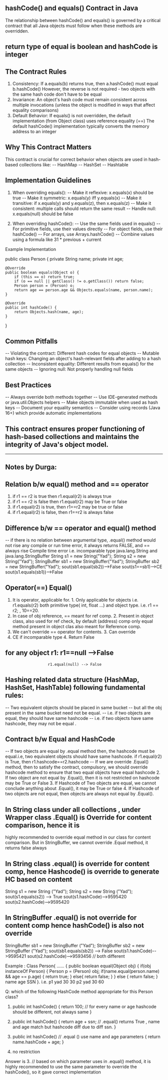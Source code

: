 ## hashCode() and equals() Contract in Java
   The relationship between hashCode() and equals() is governed by a critical contract that all Java objects must follow 
   when these methods are overridden.

## return type of equal is boolean and hashCode is integer
## The Contract Rules

1. Consistency:
   If a.equals(b) returns true, then a.hashCode() must equal b.hashCode()
   However, the reverse is not required - two objects with the same hash code don't have to be equal
2. Invariance:
   An object's hash code must remain consistent across multiple invocations (unless the object is modified in ways that 
   affect equality comparisons)
3. Default Behavior:
   If equals() is not overridden, the default implementation (from Object class) uses reference equality (==)
   The default hashCode() implementation typically converts the memory address to an integer

## Why This Contract Matters
   This contract is crucial for correct behavior when objects are used in hash-based collections like:
-- HashMap
-- HashSet
-- Hashtable

## Implementation Guidelines

1. When overriding equals():
-- Make it reflexive: x.equals(x) should be true
-- Make it symmetric: x.equals(y) iff y.equals(x)
-- Make it transitive: if x.equals(y) and y.equals(z), then x.equals(z)
-- Make it consistent: multiple calls should return the same result
-- Handle null: x.equals(null) should be false

2. When overriding hashCode():
-- Use the same fields used in equals()
-- For primitive fields, use their values directly
-- For object fields, use their hashCode()
-- For arrays, use Arrays.hashCode()
-- Combine values using a formula like 31 * previous + current

Example Implementation

public class Person {
private String name;
private int age;

    @Override
    public boolean equals(Object o) {
        if (this == o) return true;
        if (o == null || getClass() != o.getClass()) return false;
        Person person = (Person) o;
        return age == person.age && Objects.equals(name, person.name);
    }
    
    @Override
    public int hashCode() {
        return Objects.hash(name, age);
    }
}

## Common Pitfalls

-- Violating the contract: Different hash codes for equal objects
-- Mutable hash keys: Changing an object's hash-relevant fields after adding to a hash collection
-- Inconsistent equality: Different results from equals() for the same objects
-- Ignoring null: Not properly handling null fields

## Best Practices
-- Always override both methods together
-- Use IDE-generated methods or java.util.Objects helpers
-- Make objects immutable when used as hash keys
-- Document your equality semantics
-- Consider using records (Java 16+) which provide automatic implementations
## This contract ensures proper functioning of hash-based collections and maintains the integrity of Java's object model.

------------------------------------------------------------------------------------------------------------------

## Notes by Durga:
## Relation b/w equal() method and == operator
1. if r1 == r2 is true then r1.equal(r2) is always true
2. if r1 == r2 is false then r1.equal(r2) may be True or false
3. if r1.equal(r2) is true, then r1==r2 may be true or false
4. if r1.equal(r2) is false, then r1==r2 is always false

## Difference b/w == operator and equal() method
-- if there is no relation between argumental type, .equal() method would not rise any compile or run time error, it 
   always returns FALSE, and == always rise Compile time error i.e. incomparable type java.lang.String and java.lang.StringBuffer
String s1 = new String("Yad");
String s2 = new String("Yad");
StringBuffer sb1 = new StringBuffer("Yad");
StringBuffer sb2 = new StringBuffer("Yad");
sout(sb1.equal(sb2))-->False
sout(s1==sb1)-->CE
sout(s1.equals(sb1))-->False

## Operator(==)                                             Equal()
1. It is operator, applicable for.                        1. Only applicable for objects i.e. r1.equals(r2) 
   both primitive type( int, float ...)
   and object type. i.e. r1 == r2; , 
   10==20.
2. In case of obj reference, == meant for ref comp.        2. Present in object class, also used for ref check, by default
   (address) comp only                                     equal method present in object clas also meant for Reference comp.
3. We can't override == operator for contents.             3. Can override
4. CE if incomparable type                                 4. Return False

## for any object r1:  r1==null -->False
                       r1.equal(null) --> False
## Hashing related data structure (HashMap, HashSet, HashTable) following fundamental rules:
-- Two equivalent objects should be placed in same bucket
-- but all the obj present in the same bucket need not be equal.
-- i.e. if two objects are equal, they should have same hashcode
-- i.e. if two objects have same hashcode, they may not be equal .

## Contract b/w Equal and HashCode
-- If two objects are equal by .equal method then, the hashcode must be equal.i.e, two equivalent objects should have
   same hashcode. if r1.equal(r2) is True, then r1.hashcode==r2.hashcode
-- If we are override .Equal() method, then to satisfy the contract, compulsory, we should override hashcode method
   to ensure that two equal objects have equal hashcode
2. If two object are not equal by .Equal(), then it is not restricted on hashcode may be True or False
3. If Hashcode of Two objects are equal, we cannot conclude anything about .Equal(), it may be True or false
4. If Hashcode of two objects are not equal, then objects are always not equal by .Equal().

## In String class under all collections , under Wrapper class .Equal() is Override for content comparison, hence it is
   highly recommended to override equal method in our class for content comparison. But in StringBuffer, we cannot override .Equal
   method, it returns false always
   
## In String class .equal() is override for content comp, hence Hashcode() is override to generate HC based on content
 String s1 = new String ("Yad");
 String s2 = new String ("Yad");
 sout(s1.equals(s2)) --> True
 sout(s1.hashCode)-->9595420
 sout(s2.hashCode)-->9595420
 ## In StringBuffer .equal() is not override for content comp hence hashCode() is also not override
StringBuffer sb1 = new StringBuffer ("Yad");
StringBuffer sb2 = new StringBuffer ("Yad");
sout(sb1.equals(sb2)) --> False
sout(s1.hashCode)-->9595421
sout(s2.hashCode)-->9593456 // both different

Example :
Class Person{
          ......
{
  public boolean equal(Object obj)
  {
   if(obj instanceOf Person)
   {
     Person p = (Person) obj;
     if(name.equal(person.name) && age == p.age)
     { return true;
     }
      else{
      return false;
      }
   }
  else
  { return false;
  }                                name   age    SSN
}.                      i.e. p1     yad   30     30
                             p2     yad   30     60

Q: which of the following HashCode method appropriate for this Person class?
1. public int hashCode()
{ return 100; // for every name or age hashcode should be different, not always same
}

2. public int hashCode()
{ return age + ssn;  // .equal() returns True , name and age match but hashcode diff due to diff ssn.
}

3. public int hashCode()  // .equal () use name and age parameters
{ return name.hashCode + age;
}

4. no restriction

Answer is 3. // based on which parameter uses in .equal() method, it is highly recommended to use the same parameter
                to override the hashCode(), so it gave correct implementation



  